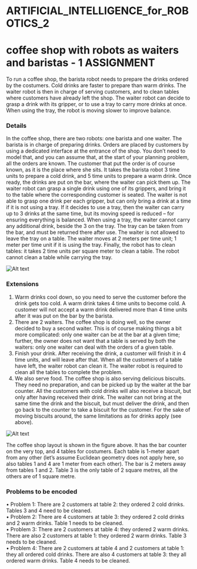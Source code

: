 # ARTIFICIAL_INTELLIGENCE_for_ROBOTICS_2 #

# coffee shop with robots as waiters and baristas - 1 ASSIGNMENT 
To run a coffee shop, the barista robot needs to prepare the drinks ordered by the costumers. Cold drinks are faster to prepare than warm drinks. The waiter robot is then in charge of serving customers, and to clean tables where customers have already left the shop. The waiter robot can decide to grasp a drink with its gripper, or to use a tray to carry more drinks at once. When using the tray, the robot is moving slower to improve balance.

### Details 
In the coffee shop, there are two robots: one barista and one waiter. The barista is in charge of preparing drinks. Orders are placed by customers by using a dedicated interface at the entrance of the shop. You don’t need to model that, and you can assume that, at the start of your planning problem, all the orders are known. The customer that put the order is of course known, as it is the place where she sits.  It takes the barista robot 3 time units to prepare a cold drink, and 5 time units to prepare a warm drink.   Once ready, the drinks are put on the bar, where the waiter can pick them up. The waiter robot can grasp a single drink using one of its grippers, and bring it to the table where the corresponding customer is seated. The waiter is not able to grasp one drink per each gripper, but can only bring a drink at a time if it is not using a tray. If it decides to use a tray, then the waiter can carry up to 3 drinks at the same time, but its moving speed is reduced – for ensuring everything is balanced. When using a tray, the waiter cannot carry any additional drink, beside the 3 on the tray. The tray can be taken from the bar, and must be returned there after use. The waiter is not allowed to leave the tray on a table. The waiter moves at 2 meters per time unit; 1 meter per time unit if it is using the tray.  Finally, the robot has to clean tables: it takes 2 time units per square meter to clean a table. The robot cannot clean a table while carrying the tray. 

![Alt text](https://github.com/giangalv/ARTIFICIAL_INTELLIGENCE_for_ROBOTICS_2/tree/main/picture/robotDrink.jpg)

### Extensions 
  1. Warm drinks cool down, so you need to serve the customer before the drink gets too cold. A warm drink takes 4 time units to become cold. A customer will not accept a warm drink delivered more than 4 time units after it was put on the bar by the barista.
  2. There are 2 waiters. The coffee shop is doing well, so the owner decided to buy a second waiter. This is of course making things a bit more complicated: only one waiter can be at the bar at a given time; further, the owner does not want that a table is served by both the waiters: only one waiter can deal with the orders of a given table.
  3. Finish your drink. After receiving the drink, a customer will finish it in 4 time units, and will leave after that. When all the customers of a table have left, the waiter robot can clean it. The waiter robot is required to clean all the tables to complete the problem.
  4. We also serve food. The coffee shop is also serving delicious biscuits. They need no preparation, and can be picked up by the waiter at the bar counter. All the customers with cold drinks will also receive a biscuit, but only after having received their drink. The waiter can not bring at the same time the drink and the biscuit, but must deliver the drink, and then go back to the counter to take a biscuit for the customer.  For the sake of moving biscuits around, the same limitations as for drinks apply (see above).

![Alt text](https://github.com/giangalv/ARTIFICIAL_INTELLIGENCE_for_ROBOTICS_2/tree/main/picture/barConfiguration.png)

The coffee shop layout is shown in the figure above. It has the bar counter on the very top, and 4 tables for costumers. Each table is 1-meter apart from any other (let’s assume Euclidean geometry does not apply here, so also tables 1 and 4 are 1 meter from each other). The bar is 2 meters away from tables 1 and 2. Table 3 is the only table of 2 square metres, all the others are of 1 square metre.  

### Problems to be encoded
• Problem 1: There are 2 customers at table 2: they ordered 2 cold drinks. Tables 3 and 4 need to be cleaned.  
• Problem 2: There are 4 customers at table 3: they ordered 2 cold drinks and 2 warm drinks. Table 1 needs to be cleaned.  
• Problem 3: There are 2 customers at table 4: they ordered 2 warm drinks. There are also 2 customers at table 1: they ordered 2 warm drinks. Table 3 needs to be cleaned.  
• Problem 4: There are 2 customers at table 4 and 2 customers at table 1: they all ordered cold drinks. There are also 4 customers at table 3: they all ordered warm drinks. Table 4 needs to be cleaned. 
